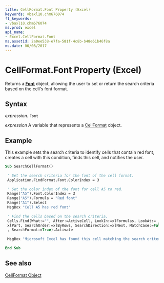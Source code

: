 ```yaml
---
title: CellFormat.Font Property (Excel)
keywords: vbaxl10.chm676074
f1_keywords:
- vbaxl10.chm676074
ms.prod: excel
api_name:
- Excel.CellFormat.Font
ms.assetid: 2a0ee538-e7fa-581f-4c8b-b48e61b46f8a
ms.date: 06/08/2017
---
```



# CellFormat.Font Property (Excel)

Returns a  **[Font](Excel.Font(objec).md)** object, allowing the user to set or return the search criteria based on the cell's font format.


## Syntax

 _expression_. `Font`

 _expression_ A variable that represents a [CellFormat](./Excel.CellFormat.md) object.


## Example

This example sets the search criteria to identify cells that contain red font, creates a cell with this condition, finds this cell, and notifies the user.


```vb
Sub SearchCellFormat() 
 
 ' Set the search criteria for the font of the cell format. 
 Application.FindFormat.Font.ColorIndex = 3 
 
 ' Set the color index of the font for cell A5 to red. 
 Range("A5").Font.ColorIndex = 3 
 Range("A5").Formula = "Red font" 
 Range("A1").Select 
 MsgBox "Cell A5 has red font" 
 
 ' Find the cells based on the search criteria. 
 Cells.Find(What:="", After:=ActiveCell, LookIn:=xlFormulas, LookAt:= _ 
 xlPart, SearchOrder:=xlByRows, SearchDirection:=xlNext, MatchCase:=False _ 
 , SearchFormat:=True).Activate 
 
 MsgBox "Microsoft Excel has found this cell matching the search criteria." 
 
End Sub
```


## See also


[CellFormat Object](Excel.CellFormat.md)

